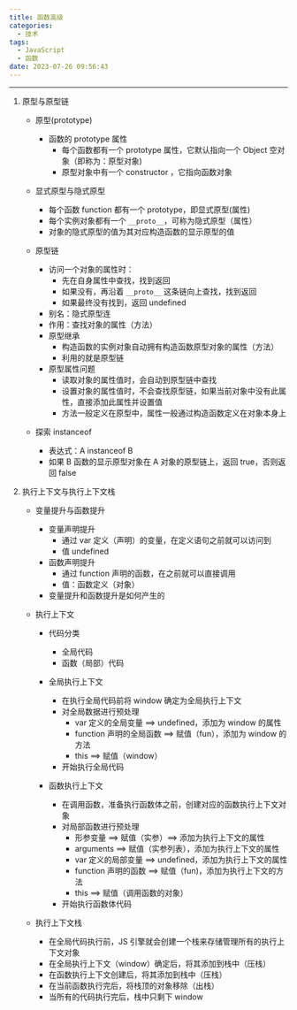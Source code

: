 ```yaml
---
title: 函数高级
categories:
  - 技术
tags:
  - JavaScript
  - 函数
date: 2023-07-26 09:56:43
---
```


---

1. 原型与原型链

   - 原型(prototype)

     - 函数的 prototype 属性
       - 每个函数都有一个 prototype 属性，它默认指向一个 Object 空对象（即称为：原型对象)
       - 原型对象中有一个 constructor ，它指向函数对象

   - 显式原型与隐式原型

     - 每个函数 function 都有一个 prototype，即显式原型(属性)
     - 每个实例对象都有一个 `__proto__`，可称为隐式原型（属性）
     - 对象的隐式原型的值为其对应构造函数的显示原型的值

   - 原型链

     - 访问一个对象的属性时：
       - 先在自身属性中查找，找到返回
       - 如果没有，再沿着 `__proto__` 这条链向上查找，找到返回
       - 如果最终没有找到，返回 undefined
     - 别名：隐式原型连
     - 作用：查找对象的属性（方法）
     - 原型继承
       - 构造函数的实例对象自动拥有构造函数原型对象的属性（方法）
       - 利用的就是原型链
     - 原型属性问题
       - 读取对象的属性值时，会自动到原型链中查找
       - 设置对象的属性值时，不会查找原型链，如果当前对象中没有此属性，直接添加此属性并设置值
       - 方法一般定义在原型中，属性一般通过构造函数定义在对象本身上

   - 探索 instanceof
     - 表达式：A instanceof B
     - 如果 B 函数的显示原型对象在 A 对象的原型链上，返回 true，否则返回 false

<!-- more -->

2. 执行上下文与执行上下文栈

   - 变量提升与函数提升

     - 变量声明提升
       - 通过 var 定义（声明）的变量，在定义语句之前就可以访问到
       - 值 undefined
     - 函数声明提升
       - 通过 function 声明的函数，在之前就可以直接调用
       - 值：函数定义（对象）
     - 变量提升和函数提升是如何产生的

   - 执行上下文

     - 代码分类

       - 全局代码
       - 函数（局部）代码

     - 全局执行上下文

       - 在执行全局代码前将 window 确定为全局执行上下文
       - 对全局数据进行预处理
         - var 定义的全局变量 ==> undefined，添加为 window 的属性
         - function 声明的全局函数 ==> 赋值（fun），添加为 window 的方法
         - this ==> 赋值（window）
       - 开始执行全局代码

     - 函数执行上下文
       - 在调用函数，准备执行函数体之前，创建对应的函数执行上下文对象
       - 对局部函数进行预处理
         - 形参变量 ==> 赋值（实参）==> 添加为执行上下文的属性
         - arguments ==> 赋值（实参列表），添加为执行上下文的属性
         - var 定义的局部变量 ==> undefined，添加为执行上下文的属性
         - function 声明的函数 ==> 赋值（fun)，添加为执行上下文的方法
         - this ==> 赋值（调用函数的对象）
       - 开始执行函数体代码

   - 执行上下文栈
     - 在全局代码执行前，JS 引擎就会创建一个栈来存储管理所有的执行上下文对象
     - 在全局执行上下文（window）确定后，将其添加到栈中（压栈）
     - 在函数执行上下文创建后，将其添加到栈中（压栈）
     - 在当前函数执行完后，将栈顶的对象移除（出栈）
     - 当所有的代码执行完后，栈中只剩下 window
